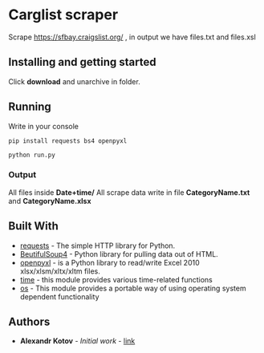 # Carglist scraper
Scrape https://sfbay.craigslist.org/ , in output we have files.txt and files.xsl

## Installing and getting started

Click __download__ and unarchive in folder. 

## Running 

Write in your console
```
pip install requests bs4 openpyxl

python run.py
```
### Output
All files inside __Date+time/__
All scrape data write in file __CategoryName.txt__ and __CategoryName.xlsx__

## Built With

* [requests](https://requests.readthedocs.io/en/master/) - The simple HTTP library for Python.
* [BeutifulSoup4](https://www.crummy.com/software/BeautifulSoup/bs4/doc/) - Python library for pulling data out of HTML.
* [openpyxl](https://openpyxl.readthedocs.io/en/stable/) - is a Python library to read/write Excel 2010 xlsx/xlsm/xltx/xltm files.
* [time](https://docs.python.org/3/library/time.html) - this module provides various time-related functions
* [os](https://docs.python.org/3/library/os.html) - This module provides a portable way of using operating system dependent functionality


## Authors

* **Alexandr Kotov** - *Initial work* - [link](https://github.com/mur4ik18)
